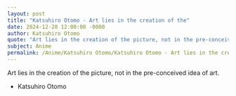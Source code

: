 ```yaml
---
layout: post
title: "Katsuhiro Otomo - Art lies in the creation of the"
date: 2024-12-28 12:00:00 -0000
author: Katsuhiro Otomo
quote: "Art lies in the creation of the picture, not in the pre-conceived idea of art."
subject: Anime
permalink: /Anime/Katsuhiro Otomo/Katsuhiro Otomo - Art lies in the creation of the
---
```


Art lies in the creation of the picture, not in the pre-conceived idea of art.

- Katsuhiro Otomo
